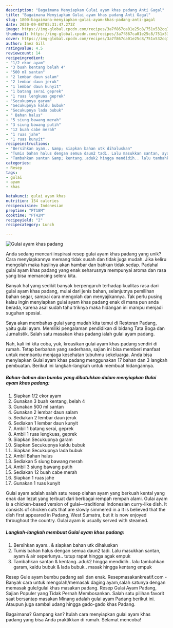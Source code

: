```yaml
---
description: "Bagaimana Menyiapkan Gulai ayam khas padang Anti Gagal"
title: "Bagaimana Menyiapkan Gulai ayam khas padang Anti Gagal"
slug: 1800-bagaimana-menyiapkan-gulai-ayam-khas-padang-anti-gagal
date: 2020-09-08T05:31:47.273Z
image: https://img-global.cpcdn.com/recipes/3a7f867ca01e25c8/751x532cq70/gulai-ayam-khas-padang-foto-resep-utama.jpg
thumbnail: https://img-global.cpcdn.com/recipes/3a7f867ca01e25c8/751x532cq70/gulai-ayam-khas-padang-foto-resep-utama.jpg
cover: https://img-global.cpcdn.com/recipes/3a7f867ca01e25c8/751x532cq70/gulai-ayam-khas-padang-foto-resep-utama.jpg
author: Inez Gill
ratingvalue: 4.5
reviewcount: 14
recipeingredient:
- "1/2 ekor ayam"
- "3 buah kentang belah 4"
- "500 ml santan"
- "2 lembar daun salam"
- "2 lembar daun jeruk"
- "1 lembar daun kunyit"
- "1 batang serai geprek"
- "1 ruas lengkuas geprek"
- "Secukupnya garam"
- "Secukupnya kaldu bubuk"
- "Secukupnya lada bubuk"
- " Bahan halus"
- "5 siung bawang merah"
- "3 siung bawang putih"
- "12 buah cabe merah"
- "1 ruas jahe"
- "1 ruas kunyit"
recipeinstructions:
- "Bersihkan ayam.. &amp; siapkan bahan utk dihaluskan"
- "Tumis bahan halus dengan semua daun2 tadi. Lalu masukkan santan, ayam &amp; air seperlunya.. tutup rapat hingga agak empuk"
- "Tambahkan santan &amp; kentang..aduk2 hingga mendidih.. lalu tambahkan garam, kaldu bubuk &amp; lada bubuk.. masak hingga kentang empuk"
categories:
- Resep
tags:
- gulai
- ayam
- khas

katakunci: gulai ayam khas 
nutrition: 154 calories
recipecuisine: Indonesian
preptime: "PT18M"
cooktime: "PT42M"
recipeyield: "2"
recipecategory: Lunch

---
```



![Gulai ayam khas padang](https://img-global.cpcdn.com/recipes/3a7f867ca01e25c8/751x532cq70/gulai-ayam-khas-padang-foto-resep-utama.jpg)

Anda sedang mencari inspirasi resep gulai ayam khas padang yang unik? Cara menyiapkannya memang tidak susah dan tidak juga mudah. Jika keliru mengolah maka hasilnya akan hambar dan bahkan tidak sedap. Padahal gulai ayam khas padang yang enak seharusnya mempunyai aroma dan rasa yang bisa memancing selera kita.

Banyak hal yang sedikit banyak berpengaruh terhadap kualitas rasa dari gulai ayam khas padang, mulai dari jenis bahan, selanjutnya pemilihan bahan segar, sampai cara mengolah dan menyajikannya. Tak perlu pusing kalau ingin menyiapkan gulai ayam khas padang enak di mana pun anda berada, karena asal sudah tahu triknya maka hidangan ini mampu menjadi suguhan spesial.

Saya akan membahas gulai yang mudah kita temui di Restoran Padang, yaitu gulai ayam. Memiliki pengalaman pendidikan di bidang Tata Boga dan Jurnalistik. Salah satu masakan khas padang ialah gulai ayam padang.


Nah, kali ini kita coba, yuk, kreasikan gulai ayam khas padang sendiri di rumah. Tetap berbahan yang sederhana, sajian ini bisa memberi manfaat untuk membantu menjaga kesehatan tubuhmu sekeluarga. Anda bisa menyiapkan Gulai ayam khas padang menggunakan 17 bahan dan 3 langkah pembuatan. Berikut ini langkah-langkah untuk membuat hidangannya.

<!--inarticleads1-->

##### Bahan-bahan dan bumbu yang dibutuhkan dalam menyiapkan Gulai ayam khas padang:

1. Siapkan 1/2 ekor ayam
1. Gunakan 3 buah kentang, belah 4
1. Gunakan 500 ml santan
1. Gunakan 2 lembar daun salam
1. Sediakan 2 lembar daun jeruk
1. Sediakan 1 lembar daun kunyit
1. Ambil 1 batang serai, geprek
1. Ambil 1 ruas lengkuas, geprek
1. Siapkan Secukupnya garam
1. Siapkan Secukupnya kaldu bubuk
1. Siapkan Secukupnya lada bubuk
1. Ambil  Bahan halus
1. Sediakan 5 siung bawang merah
1. Ambil 3 siung bawang putih
1. Sediakan 12 buah cabe merah
1. Siapkan 1 ruas jahe
1. Gunakan 1 ruas kunyit


Gulai ayam adalah salah satu resep olahan ayam yang berkuah kental yang enak dan lezat yang terbuat dari berbagai rempah rempah alami. Gulai ayam is a chicken-based version of gulai—traditional Indonesian curry-like dish. It consists of chicken cuts that are slowly simmered in a It is believed that the dish first appeared in Padang, West Sumatra, but it is now enjoyed throughout the country. Gulai ayam is usually served with steamed. 

<!--inarticleads2-->

##### Langkah-langkah membuat Gulai ayam khas padang:

1. Bersihkan ayam.. &amp; siapkan bahan utk dihaluskan
1. Tumis bahan halus dengan semua daun2 tadi. Lalu masukkan santan, ayam &amp; air seperlunya.. tutup rapat hingga agak empuk
1. Tambahkan santan &amp; kentang..aduk2 hingga mendidih.. lalu tambahkan garam, kaldu bubuk &amp; lada bubuk.. masak hingga kentang empuk


Resep Gule ayam bumbu padang asli dan enak. Resepmasakankreatif.com - Banyak cara untuk mengolah/memasak daging ayam,salah satunya dengan memasak gule/gulai khas masakan padang. Resep Gulai Ayam Padang, Sajian Populer yang Tidak Pernah Membosankan. Salah satu pilihan favorit saat bersantap masakan Minang adalah gulai ayam Padang berikut ini. Ataupun juga sambal udang hingga gado-gado khas Padang. 

Bagaimana? Gampang kan? Itulah cara menyiapkan gulai ayam khas padang yang bisa Anda praktikkan di rumah. Selamat mencoba!
